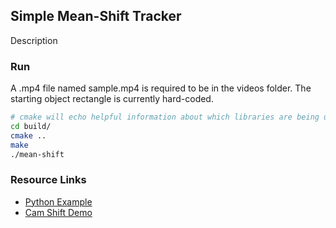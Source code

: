 ## Simple Mean-Shift Tracker

Description

### Run

A .mp4 file named sample.mp4 is required to be in the videos folder. The starting object rectangle is currently hard-coded.

```bash
# cmake will echo helpful information about which libraries are being used
cd build/
cmake ..
make
./mean-shift
```

### Resource Links
* [Python Example](http://www.bogotobogo.com/python/OpenCV_Python/python_opencv3_mean_shift_tracking_segmentation.php)
* [Cam Shift Demo](https://github.com/opencv/opencv/blob/master/samples/cpp/camshiftdemo.cpp)
